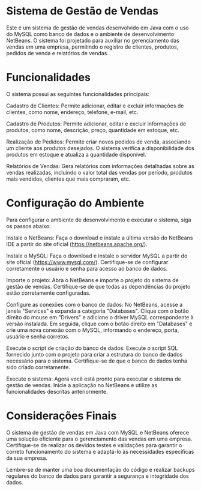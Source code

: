 # Sistema de Gestão de Vendas
Este é um sistema de gestão de vendas desenvolvido em Java com o uso do MySQL como banco de dados e o ambiente de desenvolvimento NetBeans. O sistema foi projetado para auxiliar no gerenciamento das vendas em uma empresa, permitindo o registro de clientes, produtos, pedidos de venda e relatórios de vendas.

# Funcionalidades
O sistema possui as seguintes funcionalidades principais:

Cadastro de Clientes: Permite adicionar, editar e excluir informações de clientes, como nome, endereço, telefone, e-mail, etc.

Cadastro de Produtos: Permite adicionar, editar e excluir informações de produtos, como nome, descrição, preço, quantidade em estoque, etc.

Realização de Pedidos: Permite criar novos pedidos de venda, associando um cliente aos produtos desejados. O sistema verifica a disponibilidade dos produtos em estoque e atualiza a quantidade disponível.

Relatórios de Vendas: Gera relatórios com informações detalhadas sobre as vendas realizadas, incluindo o valor total das vendas por período, produtos mais vendidos, clientes que mais compraram, etc.

# Configuração do Ambiente
Para configurar o ambiente de desenvolvimento e executar o sistema, siga os passos abaixo:

Instale o NetBeans: Faça o download e instale a última versão do NetBeans IDE a partir do site oficial (https://netbeans.apache.org/).

Instale o MySQL: Faça o download e instale o servidor MySQL a partir do site oficial (https://www.mysql.com/). Certifique-se de configurar corretamente o usuário e senha para acesso ao banco de dados.

Importe o projeto: Abra o NetBeans e importe o projeto do sistema de gestão de vendas. Certifique-se de que todas as dependências do projeto estão corretamente configuradas.

Configure as conexões com o banco de dados: No NetBeans, acesse a janela "Services" e expanda a categoria "Databases". Clique com o botão direito do mouse em "Drivers" e adicione o driver MySQL correspondente à versão instalada. Em seguida, clique com o botão direito em "Databases" e crie uma nova conexão com o MySQL, informando o endereço, porta, usuário e senha corretos.

Execute o script de criação do banco de dados: Execute o script SQL fornecido junto com o projeto para criar a estrutura do banco de dados necessário para o sistema. Certifique-se de que o banco de dados tenha sido criado corretamente.

Execute o sistema: Agora você está pronto para executar o sistema de gestão de vendas. Inicie a aplicação no NetBeans e utilize as funcionalidades descritas anteriormente.

# Considerações Finais
O sistema de gestão de vendas em Java com MySQL e NetBeans oferece uma solução eficiente para o gerenciamento das vendas em uma empresa. Certifique-se de realizar os devidos testes e validações para garantir o correto funcionamento do sistema e adaptá-lo às necessidades específicas da sua empresa.

Lembre-se de manter uma boa documentação do código e realizar backups regulares do banco de dados para garantir a segurança e integridade dos dados.
